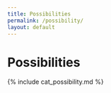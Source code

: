 ```yaml
---
title: Possibilities
permalink: /possibility/
layout: default
---
```


# Possibilities

{% include cat_possibility.md %}
